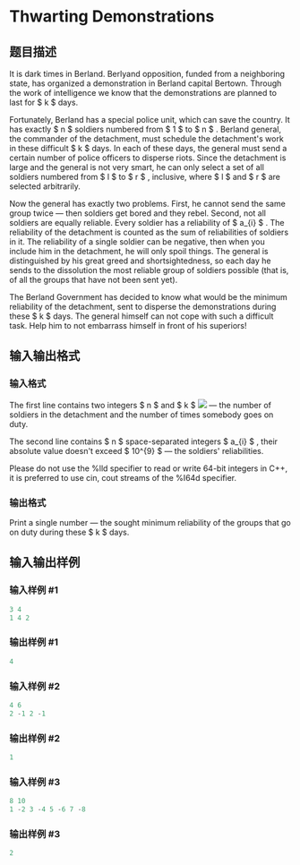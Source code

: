 # Thwarting Demonstrations

## 题目描述

It is dark times in Berland. Berlyand opposition, funded from a neighboring state, has organized a demonstration in Berland capital Bertown. Through the work of intelligence we know that the demonstrations are planned to last for $ k $ days.

Fortunately, Berland has a special police unit, which can save the country. It has exactly $ n $ soldiers numbered from $ 1 $ to $ n $ . Berland general, the commander of the detachment, must schedule the detachment's work in these difficult $ k $ days. In each of these days, the general must send a certain number of police officers to disperse riots. Since the detachment is large and the general is not very smart, he can only select a set of all soldiers numbered from $ l $ to $ r $ , inclusive, where $ l $ and $ r $ are selected arbitrarily.

Now the general has exactly two problems. First, he cannot send the same group twice — then soldiers get bored and they rebel. Second, not all soldiers are equally reliable. Every soldier has a reliability of $ a_{i} $ . The reliability of the detachment is counted as the sum of reliabilities of soldiers in it. The reliability of a single soldier can be negative, then when you include him in the detachment, he will only spoil things. The general is distinguished by his great greed and shortsightedness, so each day he sends to the dissolution the most reliable group of soldiers possible (that is, of all the groups that have not been sent yet).

The Berland Government has decided to know what would be the minimum reliability of the detachment, sent to disperse the demonstrations during these $ k $ days. The general himself can not cope with such a difficult task. Help him to not embarrass himself in front of his superiors!

## 输入输出格式

### 输入格式

The first line contains two integers $ n $ and $ k $ ![](https://cdn.luogu.com.cn/upload/vjudge_pic/CF191E/bdd98242f910e8d78afd42b9eb4fb7f719fd79e0.png) — the number of soldiers in the detachment and the number of times somebody goes on duty.

The second line contains $ n $ space-separated integers $ a_{i} $ , their absolute value doesn't exceed $ 10^{9} $ — the soldiers' reliabilities.

Please do not use the %lld specifier to read or write 64-bit integers in С++, it is preferred to use cin, cout streams of the %I64d specifier.

### 输出格式

Print a single number — the sought minimum reliability of the groups that go on duty during these $ k $ days.

## 输入输出样例

### 输入样例 #1

```cpp
3 4
1 4 2

```
### 输出样例 #1

```cpp
4

```
### 输入样例 #2

```cpp
4 6
2 -1 2 -1

```
### 输出样例 #2

```cpp
1

```
### 输入样例 #3

```cpp
8 10
1 -2 3 -4 5 -6 7 -8

```
### 输出样例 #3

```cpp
2

```
